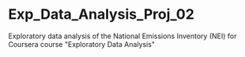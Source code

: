 # Exp_Data_Analysis_Proj_02
Exploratory data analysis of the National Emissions Inventory (NEI) for Coursera course "Exploratory Data Analysis"
